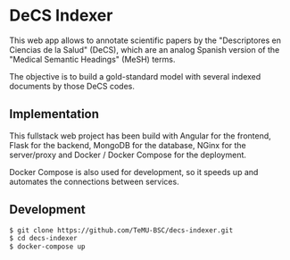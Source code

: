 # DeCS Indexer

This web app allows to annotate scientific papers by the "Descriptores en Ciencias de la Salud" (DeCS),
which are an analog Spanish version of the "Medical Semantic Headings" (MeSH) terms.

The objective is to build a gold-standard model with several indexed documents by those DeCS codes.


## Implementation
This fullstack web project has been build with Angular for the frontend, Flask for the backend,
MongoDB for the database, NGinx for the server/proxy and Docker / Docker Compose for the deployment.

Docker Compose is also used for development, so it speeds up and automates the connections between services.


## Development

```bash
$ git clone https://github.com/TeMU-BSC/decs-indexer.git
$ cd decs-indexer
$ docker-compose up
```
